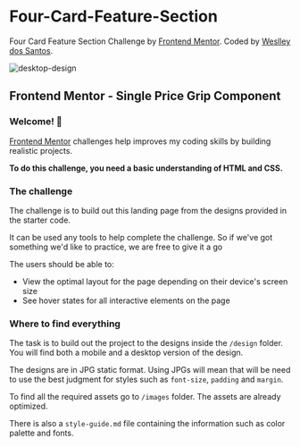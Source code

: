 # Four-Card-Feature-Section
Four Card Feature Section Challenge by <a href="https://www.frontendmentor.io?ref=challenge" target="_blank">Frontend Mentor</a>. 
Coded by <a href="github.com/wesnds">Weslley dos Santos</a>.

![desktop-design](https://user-images.githubusercontent.com/48526020/140613745-b16444f7-972b-4d14-ba66-2f3a73801f6c.jpg)


## Frontend Mentor - Single Price Grip Component

### Welcome! 👋

[Frontend Mentor](https://www.frontendmentor.io) challenges help improves my coding skills by building realistic projects.

**To do this challenge, you need a basic understanding of HTML and CSS.**

### The challenge

The challenge is to build out this landing page from the designs provided in the starter code.

It can be used any tools to help complete the challenge. So if we've got something we'd like to practice, we are free to give it a go

The users should be able to: 

- View the optimal layout for the page depending on their device's screen size
- See hover states for all interactive elements on the page

### Where to find everything

The task is to build out the project to the designs inside the `/design` folder. You will find both a mobile and a desktop version of the design. 

The designs are in JPG static format. Using JPGs will mean that will be need to use the best judgment for styles such as `font-size`, `padding` and `margin`. 

To find all the required assets go to `/images` folder. The assets are already optimized.

There is also a `style-guide.md` file containing the information such as color palette and fonts.


